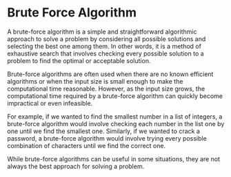 # Brute Force Algorithm

A brute-force algorithm is a simple and straightforward algorithmic approach to solve a problem by considering all possible solutions and selecting the best one among them. In other words, it is a method of exhaustive search that involves checking every possible solution to a problem to find the optimal or acceptable solution.

Brute-force algorithms are often used when there are no known efficient algorithms or when the input size is small enough to make the computational time reasonable. However, as the input size grows, the computational time required by a brute-force algorithm can quickly become impractical or even infeasible.

For example, if we wanted to find the smallest number in a list of integers, a brute-force algorithm would involve checking each number in the list one by one until we find the smallest one. Similarly, if we wanted to crack a password, a brute-force algorithm would involve trying every possible combination of characters until we find the correct one.

While brute-force algorithms can be useful in some situations, they are not always the best approach for solving a problem.
 
